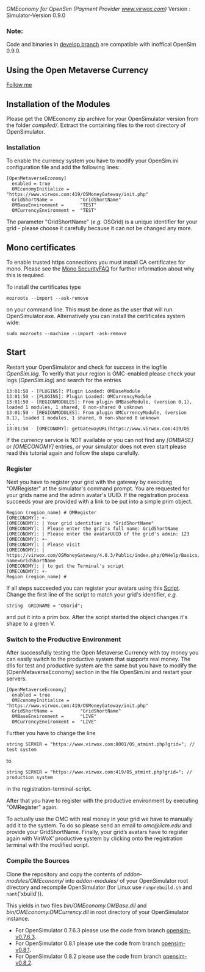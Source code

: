 *OMEconomy for OpenSim (Payment Provider www.virwox.com)*
Version : Simulator-Version 0.9.0

### Note:
Code and binaries in [develop branch](https://github.com/OpenMetaverseEconomy/OMEconomy-Modules/tree/develop) are compatible with inoffical OpenSim 0.9.0.

## Using the Open Metaverse Currency
  [Follow me](Docs/Register.md)

## Installation of the Modules

Please get the OMEconomy zip archive for your OpenSimulator version from the folder _compiled/_. Extract the containing files to the root directory of OpenSimulator.
<!--
You can either use the precompiled dlls from _Binaries/_ in this archive and put it into the bin/ directory of your OpenSimulator instance or compile the source on your own. If you decide to use the precompiled ones you can skip the next section.
-->

### Installation

To enable the currency system you have to modify your OpenSim.ini configuration file and add the following lines:

    [OpenMetaverseEconomy]
      enabled = true
      OMEconomyInitialize =    "https://www.virwox.com:419/OSMoneyGateway/init.php"
      GridShortName =          "GridShortName"
      OMBaseEnvironment =      "TEST"
      OMCurrencyEnvironment =  "TEST"

The parameter "GridShortName" (_e.g._ OSGrid) is a unique identifier for your grid - please choose it carefully because it can not be changed any more.

## Mono certificates

To enable trusted https connections you must install CA certificates for mono. Please see the [Mono SecurityFAQ](http://www.mono-project.com/docs/faq/security/) for further information about why this is required.

To install the certificates type

   `mozroots --import --ask-remove`
  
  on your command line. This must be done as the user that will run OpenSimulator.exe. Alternatively you can install the certificates system wide:

    sudo mozroots --machine --import -ask-remove

## Start

Restart your OpenSimulator and check for success in the logfile _OpenSim.log_. To verify that your region is OMC-enabled please check your logs (_OpenSim.log_) and search for the entries

    13:01:50 - [PLUGINS]: Plugin Loaded: OMBaseModule
    13:01:50 - [PLUGINS]: Plugin Loaded: OMCurrencyModule
    13:01:50 - [REGIONMODULES]: From plugin OMBaseModule, (version 0.1), loaded 1 modules, 1 shared, 0 non-shared 0 unknown
    13:01:50 - [REGIONMODULES]: From plugin OMCurrencyModule, (version 0.1), loaded 1 modules, 1 shared, 0 non-shared 0 unknown
    ...
    13:01:50 - [OMECONOMY]: getGatewayURL(https://www.virwox.com:419/OS

If the currency service is NOT available or you can not find any *[OMBASE]* or *[OMECONOMY]* entries, or your simulator does not even start please read this tutorial again and follow the steps carefully.
   
### Register

Next you have to register your grid with the gateway by executing "OMRegister" at the simulator's command prompt. You are requested for your grids name and the admin avatar's UUID. If the registration process succeeds your are provided with a link to be put into a simple prim object.

    Region (region_name) # OMRegister
    [OMECONOMY]: +-
    [OMECONOMY]: | Your grid identifier is "GridShortName"
    [OMECONOMY]: | Please enter the grid's full name: GridShortName
    [OMECONOMY]: | Please enter the avatarUUID of the grid's admin: 123
    [OMECONOMY]: +-
    [OMECONOMY]: | Please visit
    [OMECONOMY]: |   https://virwox.com/OSMoneyGateway/4.0.3/Public/index.php/OMHelp/Basics/Script?name=GridShortName
    [OMECONOMY]: | to get the Terminal's script
    [OMECONOMY]: +-
    Region (region_name) #

If all steps succeeded you can register your avatars using this [Script](./InworldScripts/OSgrid_TerminalScript.lsl). Change the first line of the script to match your grid's identifier, _e.g._

    string  GRIDNAME = "OSGrid";

and put it into a prim box. After the script started the object changes it's shape to a green V.

### Switch to the Productive Environment

After successfully testing the Open Metaverse Currency with toy money you can easily switch to the productive system that supports real money. The dlls for test and productive system are the same but you have to modify the [OpenMetaverseEconomy] section in the file OpenSim.ini and restart your servers.

    [OpenMetaverseEconomy]
      enabled = true
      OMEconomyInitialize =    "https://www.virwox.com:419/OSMoneyGateway/init.php"
      GridShortName =          "GridShortName"
      OMBaseEnvironment =      "LIVE"
      OMCurrencyEnvironment =  "LIVE"

Further you have to change the line

`string SERVER = "https://www.virwox.com:8001/OS_atmint.php?grid="; // test system`

to

`string SERVER = "https://www.virwox.com:419/OS_atmint.php?grid="; // production system`

in the registration-terminal-script. 

After that you have to register with the productive environment by executing "OMRegister" again.

To actually use the OMC with real money in your grid we have to manually add it to the system. To do so please send an email to _omc@iicm.edu_ and provide your GridShortName. Finally, your grid’s avatars have to register again with VirWoX’ productive system by clicking onto the registration terminal with the modified script.

### Compile the Sources

Clone the repository and copy the contents of  _addon-modules/OMEconomy/_ into _addon-modules/_ of your OpenSimulator root directory and recompile OpenSimulator (for Linux use `runprebuild.sh` and `nant`('xbuild')).
<!--
Change the configuration files _OMEconomy/prebuild.OMBase.xml_ and _OMEconomy/prebuild.OMCurrency.xml_ according to your OpenSimulator Version (either SEVEN\_THREE for OpenSimulator 0.7.3 or SEVEN\_FOUR for OpenSimulator 0.7.4)
-->
This yields in two files _bin/OMEconomy.OMBase.dll_ and _bin/OMEconomy.OMCurrency.dll_ in root directory of your OpenSimulator instance.


* For OpenSimulator 0.7.6.3 please use the code from branch [opensim-v0.7.6.3](https://github.com/OpenMetaverseEconomy/OMEconomy-Modules/tree/opensim-v0.7.6.3).
* For OpenSimulator 0.8.1 please use the code from branch [opensim-v0.8.1](https://github.com/OpenMetaverseEconomy/OMEconomy-Modules/tree/opensim-v0.8.1).
* For OpenSimulator 0.8.2 please use the code from branch [opensim-v0.8.2](https://github.com/OpenMetaverseEconomy/OMEconomy-Modules/tree/opensim-v0.8.2).


